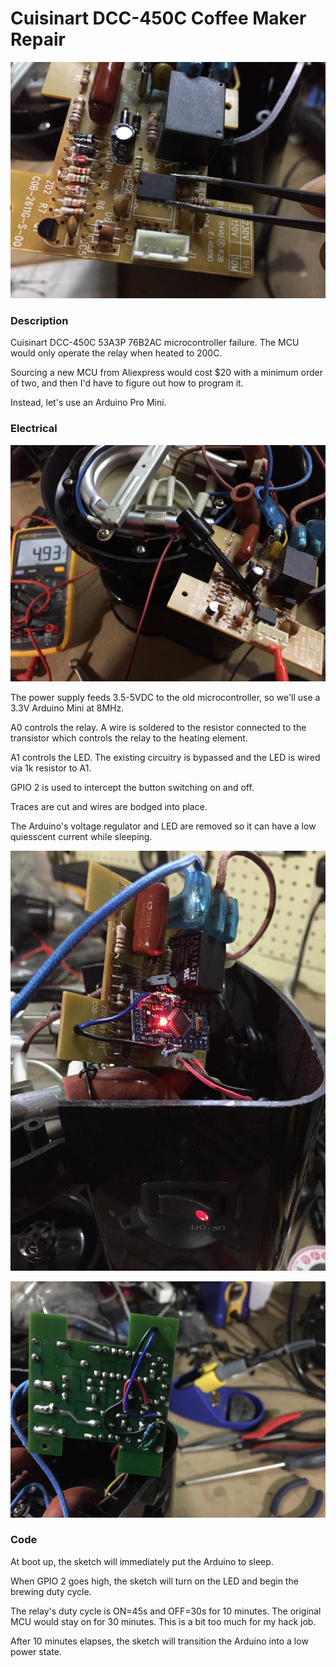 # Cuisinart DCC-450C Coffee Maker Repair

![alt text](./53a3p.jpg "53A3P 76B2AC")

### Description

Cuisinart DCC-450C 53A3P 76B2AC microcontroller failure.  The MCU would only operate the relay when heated to 200C.

Sourcing a new MCU from Aliexpress would cost $20 with a minimum order of two, and then I'd have to figure out how to program it.

Instead, let's use an Arduino Pro Mini.

### Electrical

![alt text](./pinout.jpg "Figuring out the pins")

The power supply feeds 3.5-5VDC to the old microcontroller, so we'll use a 3.3V Arduino Mini at 8MHz.

A0 controls the relay.  A wire is soldered to the resistor connected to the transistor which controls the relay to the heating element.

A1 controls the LED.  The existing circuitry is bypassed and the LED is wired via 1k resistor to A1.

GPIO 2 is used to intercept the button switching on and off.

Traces are cut and wires are bodged into place.

The Arduino's voltage regulator and LED are removed so it can have a low quiesscent current while sleeping.

![alt text](./pcb-front.jpg "Bodged wiring")

![alt text](./pcb-back.jpg "More bodged wiring")

### Code

At boot up, the sketch will immediately put the Arduino to sleep.

When GPIO 2 goes high, the sketch will turn on the LED and begin the brewing duty cycle.

The relay's duty cycle is ON=45s and OFF=30s for 10 minutes.  The original MCU would stay on for 30 minutes.  This is a bit too much for my hack job.

After 10 minutes elapses, the sketch will transition the Arduino into a low power state.
